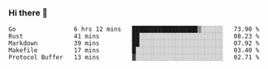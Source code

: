 ### Hi there 👋

<!--
**yeya24/yeya24** is a ✨ _special_ ✨ repository because its `README.md` (this file) appears on your GitHub profile.

Here are some ideas to get you started:

- 🔭 I’m currently working on ...
- 🌱 I’m currently learning ...
- 👯 I’m looking to collaborate on ...
- 🤔 I’m looking for help with ...
- 💬 Ask me about ...
- 📫 How to reach me: ...
- 😄 Pronouns: ...
- ⚡ Fun fact: ...
-->

<!--START_SECTION:waka-->
```text
Go                6 hrs 12 mins   ██████████████████▒░░░░░░   73.90 % 
Rust              41 mins         ██░░░░░░░░░░░░░░░░░░░░░░░   08.23 % 
Markdown          39 mins         ██░░░░░░░░░░░░░░░░░░░░░░░   07.92 % 
Makefile          17 mins         █░░░░░░░░░░░░░░░░░░░░░░░░   03.40 % 
Protocol Buffer   13 mins         ▓░░░░░░░░░░░░░░░░░░░░░░░░   02.71 % 
```
<!--END_SECTION:waka-->
